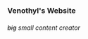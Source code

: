 ### Venothyl's Website

<!--
**venothyl/venothyl** is a ✨ _special_ ✨ repository because its `README.md` (this file) appears on your GitHub profile.--> 

###### ~~big~~ small content creator
